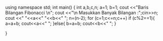 using namespace std;
int main()
{
	int a,b,c,n;
	a=1;
	b=1;
	cout <<"Baris Bilangan Fibonacci \n";
	cout <<"\n Masukkan Banyak Bilangan :";cin>>n;
	cout <<" "<<a<<" "<<b<<" ";
	n=(n-2);
	for (c=1;c<=n;c++)
	if (c%2==1){
	a=a+b;
	cout<<a<<" ";
        }else{
	b=a+b;
	cout<<b<<" ";
	}
	
}
